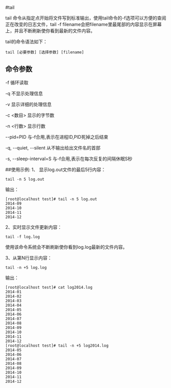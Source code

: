 #tail

tail 命令从指定点开始将文件写到标准输出，使用tail命令的-f选项可以方便的查阅正在改变的日志文件，tail -f filename会把filename里最尾部的内容显示在屏幕上，并且不断刷新使你看到最新的文件内容。

tail的命令语法如下：
```
tail [必要参数] [选择参数] [filename]
```

## 命令参数
-f	循环读取

-q 	不显示处理信息

-v 	显示详细的处理信息

-c <数目> 显示的字节数

-n <行数> 显示行数

--pid=PID 与-f合用,表示在进程ID,PID死掉之后结束

-q, --quiet, --silent 从不输出给出文件名的首部

-s, --sleep-interval=S 与-f合用,表示在每次反复的间隔休眠S秒

##使用示例:
1、 显示log.out文件的最后5行内容：
```
tail -n 5 log.out
```
输出：
```
[root@localhost test]# tail -n 5 log.out
2014-09
2014-10
2014-11
2014-12
```
2、实时显示文件更新内容：
```
tail -f log.log
```
使用该命令系统会不断刷新使你看到log.log最新的文件内容。

3、从第N行显示内容：
```
tail -n +5 log.log
```
输出：
```
[root@localhost test]# cat log2014.log 
2014-01
2014-02
2014-03
2014-04
2014-05
2014-06
2014-07
2014-08
2014-09
2014-10
2014-11
2014-12
[root@localhost test]# tail -n +5 log2014.log
2014-05
2014-06
2014-07
2014-08
2014-09
2014-10
2014-11
2014-12
```
